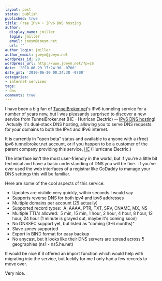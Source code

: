 ```yaml
---
layout: post
status: publish
published: true
title: Free IPv4 + IPv6 DNS hosting
author:
  display_name: jmiller
  login: jmiller
  email: joeym@joeym.net
  url: ''
author_login: jmiller
author_email: joeym@joeym.net
wordpress_id: 28
wordpress_url: http://www.joeym.net/?p=28
date: '2010-06-29 17:24:30 -0700'
date_gmt: '2010-06-30 00:24:30 -0700'
categories:
- internet services
tags:
- dns
comments: true
---
```

I have been a big fan of [TunnelBroker.net](http://tunnelbroker.net/ "tunnelbroker.net")'s IPv6 tunneling service for a number of years now, but I was pleasantly surprised to discover a new service from TunnelBroker.net (HE - Hurrican Electric) -- [IPv6 DNS hosting](https://dns.he.net/ "free ipv6 dns hosting")!  Actually it's dual-stack DNS hosting, allowing you to serve DNS requests for your domains to both the IPv4 and IPv6 internet.

It is currently in "open beta" status and available to anyone with a (free) ipv6 tunnelbroker.net account, or if you happen to be a customer of the parent company providing this service, [HE](http://he.net "hurricane electric") (Hurricane Electric.)

<!--more-->

The interface isn't the most user-friendly in the world, but if you're a little bit technical and have a basic understanding of DNS you will be fine.  If you've ever used the web interfaces of a registrar like GoDaddy to manage your DNS settings this will be familiar.

Here are some of the cool aspects of this service:

- Updates are visibile very quickly, within seconds I would say
- Supports reverse DNS for both ipv4 and ipv6 addresses
- Multiple domains per account (25 actually)
- Supported record types:  A, AAAA, PTR, TXT, SRV, CNAME, MX, NS
- Multiple TTL's allowed:  5 min, 15 min, 1 hour, 2 hour, 4 hour, 8 hour, 12 hour, 24 hour (1 minute is grayed out, maybe it's coming soon)
- No DNSSEC support yet, but listed as "coming (3-6 months)"
- Slave zones supported
- Export in BIND format for easy backup
- No anycast, but it looks like their DNS servers are spread across 5 geographies (ns1 - ns5.he.net)

It would be nice if it offered an import function which would help with migrating into the service, but luckily for me I only had a few records to move over.

Very nice.

